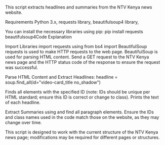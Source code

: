 
This script extracts headlines and summaries from the NTV Kenya news website.

Requirements
Python 3.x,
requests library,
beautifulsoup4 library,

You can install the necessary libraries using pip:
pip install requests beautifulsoup4Code Explanation

Import Libraries
import requests using from bs4 import BeautifulSoup
requests is used to make HTTP requests to the web page.
BeautifulSoup is used for parsing HTML content.
Send a GET request to the NTV Kenya news page and the HTTP status code of the response to ensure the request was successful.
	
Parse HTML Content and Extract Headlines: headline = soup.find_all(id="video-card_title no_shadow")

Finds all elements with the specified ID (note: IDs should be unique per HTML standard; ensure this ID is correct or change to class).
Prints the text of each headline.

Extract Summaries using and find all paragraph elements.
Ensure the IDs and class names used in the code match those on the website, as they may change over time.

This script is designed to work with the current structure of the NTV Kenya news page; modifications may be required for different pages or structures.
